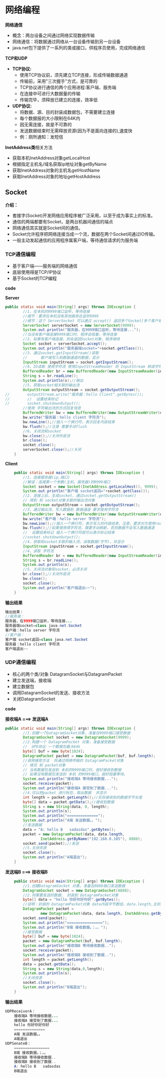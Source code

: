 # 网络编程

**网络通信**

- 概念：两台设备之间通过网络实现数据传输
- 网络通信：将数据通过网络从一台设备传输到另一台设备
- java.net包下提供了一系列的类或接口，供程序员使用，完成网络通信

**TCP和UDP**

- **TCP协议:**
  - 使用TCP协议前，须先建立TCP连接，形成传输数据通道
  - 传输前，采用"三次握手"方式，是可靠的
  - TCP协议进行通信的两个应用进程:客户端、服务端
  - 在连接中可进行大数据量的传输
  - 传输完毕，须释放已建立的连接，效率低
- **UDP协议:**
  - 将数据、源、目的封装成数据包，不需要建立连接
  - 每个数据报的大小限制在64K内
  - 因无需连接，故是不可靠的
  - 发送数据结束时无需释放资源(因为不是面向连接的),速度快
  - 例：厕所通知：发短信

**InetAddress类**相关方法

- 获取本机InetAddress对象getLocalHost
- 根据指定主机名/域名获取ip地址对象getByName
- 获取InetAddress对象的主机名getHostName
- 获取InetAddress对象的地址getHostAddress

## Socket

**介绍：**

- 套接字(Socket)开发网络应用程序被广泛采用，以至于成为事实上的标准。
- 通信的两端都要有Socket，是两台机器间通信的端点
- 网络通信其实就是Socket间的通信。
- Socket允许程序把网络连接当成一个流，数据在两个Socket间通过IO传输。
- 一般主动发起通信的应用程序属客户端，等待通信请求的为服务端

### TCP通信编程

- 基于客户端——服务端的网络通信
- 底层使用得是TCP/IP协议
- 基于Socket的TCP编程

**code**

**Server**

```java
public static void main(String[] args) throws IOException {
        //1、在本机的9999端口监听，等待连接
        //细节：要求在本机没有其他服务在监听9999
        //细节：这个 ServerSocket 可以通过 accept() 返回多个Socket[多个客户端连接服务器的并发]
        ServerSocket serverSocket = new ServerSocket(9999);
        System.out.println("服务器，在9999端口监听，等待连接...");
        //当没有客户端连接9999端口时，程序会阻塞，等待连接
        //2、如果有客户端连接，则会返回Socket对象，程序继续
        Socket socket = serverSocket.accept();
        System.out.println("服务器端socket="+socket.getClass());
        //3、通过socket.getInputStream()读取
        //      客户端写入到数据通道的数据，显示
        InputStream inputStream = socket.getInputStream();
        //4、IO读取 使用字符流 使用InputStreamReader 将 InputStream 转成字符流
        BufferedReader br = new BufferedReader(new InputStreamReader(inputStream));
        String s = br.readLine();
        System.out.println(s);//输出
        //5、获取socket相关联的输出流
        OutputStream outputStream = socket.getOutputStream();
//        outputStream.write("服务器：hello Client".getBytes());
//        //  设置结束标记
//        socket.shutdownOutput();
        //使用 字符输出流的方式回复信息
        BufferedWriter bw = new BufferedWriter(new OutputStreamWriter(outputStream));
        bw.write("服务器：hello client 字符流");
        bw.newLine();//插入一个换行符，表示回复内容结束
        bw.flush();//注意 需要手动flush
        //6、关闭流和socket
        bw.close();//关闭外层流
        br.close();
        socket.close();
        serverSocket.close();//关闭
    }
```

**Client**

```java
    public static void main(String[] args) throws IOException {
        //1、连接服务器(ip,端口)
        //解读：连接第一个参数(主机、服务器)的9999端口
        Socket socket = new Socket(InetAddress.getLocalHost(), 9999);
        System.out.println("客户端 socket返回="+socket.getClass());
        //2、连接上后，生成socket，通过socket.getOutputStream()
        // 得到 和 socket对象关联的输出流对象
        OutputStream outputStream = socket.getOutputStream();
        //3、通过输出流，写入数据到 数据通道 要求使用字符流
        BufferedWriter bw = new BufferedWriter(new OutputStreamWriter(outputStream));
        bw.write("客户端：hello server 字符流");
        bw.newLine();//插入一个换行符，表示写入的内容结束，注意，要求对方使用readline()!!
        bw.flush();//如果使用得字符流，需要手动刷新，否则数据不会写入数据通道
        //  设置结束标记 插入一个换行符就可以表示标记结束
        //socket.shutdownOutput();
        //4、获取和socket关联的输入流，读取数据(字节)，并显示
        InputStream inputStream = socket.getInputStream();
        //4、读取 字符流
        BufferedReader br = new BufferedReader(new InputStreamReader(inputStream));
        String s = br.readLine();
        System.out.println(s);
        //5、关闭流对象和socket，必须关闭
        br.close();//关闭外层流
        bw.close();
        socket.close();
        System.out.println("客户端退出~~");
    }
```

**输出结果**

```java
输出结果：
//服务端：
服务器，在9999端口监听，等待连接...
服务器端socket=class java.net.Socket
客户端：hello server 字符流
//客户端：
客户端 socket返回=class java.net.Socket
服务器：hello client 字符流
客户端退出~~
```

### UDP通信编程

- 核心的两个类/对象 DatagramSocket与DatagramPacket
- 建立发送端，接收端
- 建立数据包
- 调用DatagramSocket的发送、接收方法
- 关闭DatagramSocket

**code**

**接收端A ===> 发送端A**

```java
public static void main(String[] args) throws IOException {
        //1.创建一个DatagramSocket对象，准备在9999端口接受数据
        DatagramSocket socket = new DatagramSocket(9999);
        //2.构建一个 DatagramPacket 对象，准备接受数据
        //  UPD协议 一个数据包最大64k
        byte[] buf = new byte[1024];
        DatagramPacket packet = new DatagramPacket(buf, buf.length);
        //调用接受方法  将通过网络传输的 DatagramPacket对象
        // 填充 到 packet对象
        // 当有数据包发送到 本机的9999端口时，就好接收到数据
        // 如果没有数据包发送到 本机 的9999端口，就好阻塞等待。
        System.out.println("接收端A 等待接收数据...");
        socket.receive(packet);
        System.out.println("接收端A 接受到了数据...");
        //4.可以把packet 进行拆包，取出数据  并显示
        int length = packet.getLength();//实际接收到的数据字节长度
        byte[] data = packet.getData();//接收到数据
        String s = new String(data, 0, length);
        System.out.println(s);
        System.out.println("==============");
        System.out.println("A端 发送数据。。");
        //发送数据
        data = "A: hello B   sadasdas".getBytes();
        packet = new DatagramPacket(data, data.length,
                InetAddress.getByName("192.168.0.105"), 8888);
        socket.send(packet);//发送
        //5.关闭资源
        socket.close();
        System.out.println("A端退出");
    }
```

**发送端B  ===> 接收端B**

```java
    public static void main(String[] args) throws IOException {
        //1.创建DatagramSocket 对象，准备在8888端口发送数据
        DatagramSocket socket = new DatagramSocket(8888);
        //2.将需要发送的数据， 封装到 DatagramPacket对象
        byte[] data = "hello 你好你好你好".getBytes();
        //说明：封装的 DatagramPacket对象 data内容字节数组，data.length,主机(IP),端口
        DatagramPacket packet =
                new DatagramPacket(data, data.length, InetAddress.getByName("192.168.0.105"), 9999);
        socket.send(packet);
        System.out.println("================");
        System.out.println("B端 接收数据。；。。");
        //接受数据
        byte[] buf = new byte[1024];
        packet = new DatagramPacket(buf, buf.length);
        System.out.println("接收端B 等待接收数据..");
        socket.receive(packet);
        System.out.println("接收端B 接收到了数据..");
        int length = packet.getLength();
        data = packet.getData();
        String s = new String(data,0,length);
        System.out.println(s);
        //关闭资源
        socket.close();
        System.out.println("B端退出");
    }
```

**输出结果**

```java
UDPReceiverA：
    接收端A 等待接收数据...
	接收端A 接受到了数据...
	hello 你好你好你好
	==============
	A端 发送数据。。
	A端退出
UDPSenateB：
    ================
	B端 接收数据。；。。
	接收端B 等待接收数据..
	接收端B 接收到了数据..
	A: hello B   sadasdas
	B端退出
```


